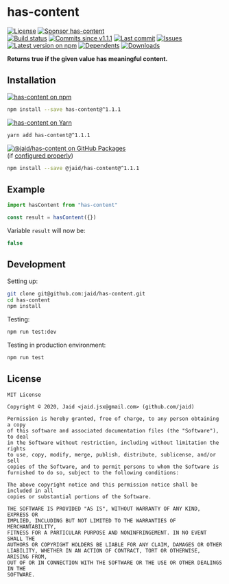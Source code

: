 # has-content


<a href="https://raw.githubusercontent.com/jaid/has-content/master/license.txt"><img src="https://img.shields.io/github/license/jaid/has-content?style=flat-square" alt="License"/></a> <a href="https://github.com/sponsors/jaid"><img src="https://img.shields.io/badge/<3-Sponsor-FF45F1?style=flat-square" alt="Sponsor has-content"/></a>  
<a href="https://actions-badge.atrox.dev/jaid/has-content/goto"><img src="https://img.shields.io/endpoint.svg?style=flat-square&url=https%3A%2F%2Factions-badge.atrox.dev%2Fjaid%2Fhas-content%2Fbadge" alt="Build status"/></a> <a href="https://github.com/jaid/has-content/commits"><img src="https://img.shields.io/github/commits-since/jaid/has-content/v1.1.1?style=flat-square&logo=github" alt="Commits since v1.1.1"/></a> <a href="https://github.com/jaid/has-content/commits"><img src="https://img.shields.io/github/last-commit/jaid/has-content?style=flat-square&logo=github" alt="Last commit"/></a> <a href="https://github.com/jaid/has-content/issues"><img src="https://img.shields.io/github/issues/jaid/has-content?style=flat-square&logo=github" alt="Issues"/></a>  
<a href="https://npmjs.com/package/has-content"><img src="https://img.shields.io/npm/v/has-content?style=flat-square&logo=npm&label=latest%20version" alt="Latest version on npm"/></a> <a href="https://github.com/jaid/has-content/network/dependents"><img src="https://img.shields.io/librariesio/dependents/npm/has-content?style=flat-square&logo=npm" alt="Dependents"/></a> <a href="https://npmjs.com/package/has-content"><img src="https://img.shields.io/npm/dm/has-content?style=flat-square&logo=npm" alt="Downloads"/></a>

**Returns true if the given value has meaningful content.**





## Installation

<a href="https://npmjs.com/package/has-content"><img src="https://img.shields.io/badge/npm-has--content-C23039?style=flat-square&logo=npm" alt="has-content on npm"/></a>

```bash
npm install --save has-content@^1.1.1
```

<a href="https://yarnpkg.com/package/has-content"><img src="https://img.shields.io/badge/Yarn-has--content-2F8CB7?style=flat-square&logo=yarn&logoColor=white" alt="has-content on Yarn"/></a>

```bash
yarn add has-content@^1.1.1
```

<a href="https://github.com/jaid/has-content/packages"><img src="https://img.shields.io/badge/GitHub Packages-@jaid/has--content-24282e?style=flat-square&logo=github" alt="@jaid/has-content on GitHub Packages"/></a>  
(if [configured properly](https://help.github.com/en/github/managing-packages-with-github-packages/configuring-npm-for-use-with-github-packages))

```bash
npm install --save @jaid/has-content@^1.1.1
```



## Example

```javascript
import hasContent from "has-content"

const result = hasContent({})
```

Variable `result` will now be:

```javascript
false
```













## Development



Setting up:
```bash
git clone git@github.com:jaid/has-content.git
cd has-content
npm install
```
Testing:
```bash
npm run test:dev
```
Testing in production environment:
```bash
npm run test
```


## License
```text
MIT License

Copyright © 2020, Jaid <jaid.jsx@gmail.com> (github.com/jaid)

Permission is hereby granted, free of charge, to any person obtaining a copy
of this software and associated documentation files (the "Software"), to deal
in the Software without restriction, including without limitation the rights
to use, copy, modify, merge, publish, distribute, sublicense, and/or sell
copies of the Software, and to permit persons to whom the Software is
furnished to do so, subject to the following conditions:

The above copyright notice and this permission notice shall be included in all
copies or substantial portions of the Software.

THE SOFTWARE IS PROVIDED "AS IS", WITHOUT WARRANTY OF ANY KIND, EXPRESS OR
IMPLIED, INCLUDING BUT NOT LIMITED TO THE WARRANTIES OF MERCHANTABILITY,
FITNESS FOR A PARTICULAR PURPOSE AND NONINFRINGEMENT. IN NO EVENT SHALL THE
AUTHORS OR COPYRIGHT HOLDERS BE LIABLE FOR ANY CLAIM, DAMAGES OR OTHER
LIABILITY, WHETHER IN AN ACTION OF CONTRACT, TORT OR OTHERWISE, ARISING FROM,
OUT OF OR IN CONNECTION WITH THE SOFTWARE OR THE USE OR OTHER DEALINGS IN THE
SOFTWARE.
```
